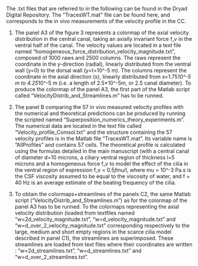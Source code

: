 The .txt files that are referred to in the following can be found in the Dryad Digital Repository. The "TracesWT.mat" file can be found here, and corresponds to the in vivo measurements of the velocity profile in the CC.

1)	The panel A3 of the figure 3 represents a colormap of the axial velocity distribution in the central canal, taking an axially invariant force f_v in the ventral half of the canal. The velocity values are located in a text file named “homogeneous_force_distribution_velocity_magnitude.txt”, composed of 1000 raws and 2500 columns. The raws represent the coordinate in the y-direction (radial), linearly distributed from the ventral wall (y=0) to the dorsal wall (y=t=10^-5 m). The columns represent the coordinate in the axial direction (x), linearly distributed from x=1.75*10^-5 m to 4.25*10^-5 m (i.e. a length of 2.5*10^-5m, or 2.5 canal diameter). To produce the colormap of the panel A3, the first part of the Matlab script called “VelocityDistrib_and_Streamlines.m” has to be runned. 

2)	The panel B comparing the 57 in vivo measured velocity profiles with the numerical and theoretical predictions can be produced by running the scripted named “Superposition_numerics_theory_experiments.m”. The numerical data are located in the text file called “Velocity_profile_Comsol.txt” and the structure containing the 57 velocity profiles is in the Matlab file “TracesWT.mat”. Its variable name is “AllProfiles” and contains 57 cells. The theoretical profile is calculated using the formulas detailed in the main manuscript (with a central canal of diameter d=10 microns, a ciliary ventral region of thickness l=5 microns and a homogeneous force f_v to model the effect of the cilia in the ventral region of expression f_v = 0.5*f*mu/l, where mu = 10^-3 Pa.s is the CSF viscosity assumed to be equal to the viscosity of water, and f = 40 Hz is an average estimate of the beating frequency of the cilia.

3)	To obtain the colormaps+streamlines of the panels C2, the same Matlab script (“VelocityDistrib_and_Streamlines.m”) as for the colormap of the panel A3 has to be runned. To the colormaps representing the axial velocity distribution (loaded from textfiles named “w=2d_velocity_magnitude.txt”, “w=d_velocity_magnitude.txt” and “w=d_over_2_velocity_magnitude.txt” corresponding respectively to the large, medium and short empty regions in the scarce cilia model described in panel C1), the streamlines are superimposed. These streamlines are loaded from text files where their coordinates are written : “w=2d_streamlines.txt”, “w=d_streamlines.txt” and “w=d_over_2_streamlines.txt”.
